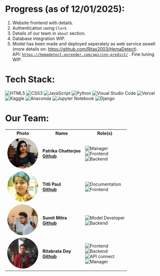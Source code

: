 # Progress (as of 12/01/2025):
1. Website frontend with details.
2. Authentication using <code>Clerk</code> .
3. Details of our team in <code>about</code> section.
4. Database integration WIP.
5. Model has been made and deployed seperately as web service aswell (more details on: https://github.com/Ritax2003/HemaDetect). <br> API: <code>https://hemadetect.onrender.com/api/cnn-predict/</code> . Fine tuning WIP.
   

# Tech Stack:<br>
![HTML5](https://img.shields.io/badge/html5-%23E34F26.svg?style=for-the-badge&logo=html5&logoColor=white)
![CSS3](https://img.shields.io/badge/css3-%231572B6.svg?style=for-the-badge&logo=css3&logoColor=white)
![JavaScript](https://img.shields.io/badge/javascript-%23323330.svg?style=for-the-badge&logo=javascript&logoColor=%23F7DF1E)
![Python](https://img.shields.io/badge/python-3670A0?style=for-the-badge&logo=python&logoColor=ffdd54)
![Visual Studio Code](https://img.shields.io/badge/Visual%20Studio%20Code-0078d7.svg?style=for-the-badge&logo=visual-studio-code&logoColor=white)
![Vercel](https://img.shields.io/badge/vercel-%23000000.svg?style=for-the-badge&logo=vercel&logoColor=white)
![Kaggle](https://img.shields.io/badge/Kaggle-035a7d?style=for-the-badge&logo=kaggle&logoColor=white)
![Anaconda](https://img.shields.io/badge/Anaconda-%2344A833.svg?style=for-the-badge&logo=anaconda&logoColor=white)
![Jupyter Notebook](https://img.shields.io/badge/jupyter-%23FA0F00.svg?style=for-the-badge&logo=jupyter&logoColor=white)
![Django](https://img.shields.io/badge/Django-%23092E20.svg?logo=django&logoColor=white)

# Our Team:
<div align="center">
  <table>
    <tr>
      <th>Photo</th>
      <th>Name</th>
      <th>Role(s)</th>
    </tr>
    <tr>
      <td><img src="assets/naru2.jpeg" width="100" height="100" style="border-radius: 50%;object-fit: cover;" alt="Patrika Chatterjee"></td>
      <td><strong>Patrika Chatterjee<br>
   <a href="https://github.com/patrika2003">Github</a></strong></td>
      <td>
        <img src="https://img.shields.io/badge/Manager-blue?style=for-the-badge&logo=github&logoColor=white" alt="Manager"><br>
        <img src="https://img.shields.io/badge/Frontend-green?style=for-the-badge&logo=react&logoColor=white" alt="Frontend"><br>
        <img src="https://img.shields.io/badge/Backend-Red?style=for-the-badge&logo=node.js&logoColor=white" alt="Backend">
      </td>
    </tr>
    <tr>
      <td><img src="assets/titli.jpeg" width="100" height="100" style="border-radius: 50%;" alt="Titli Paul"></td>
      <td><strong>Titli Paul <br>
   <a href="https://github.com/txt1z">Github</a>   
   </strong></td>
      <td>
        <img src="https://img.shields.io/badge/Documentation-purple?style=for-the-badge&logo=markdown&logoColor=white" alt="Documentation"><br>
         <img src="https://img.shields.io/badge/Frontend-green?style=for-the-badge&logo=react&logoColor=white" alt="Frontend">
      </td>
    </tr>
    <tr>
      <td><img src="assets/sumit.jpeg" width="100" height="100" style="border-radius: 50%;" alt="Sumit Mitra"></td>
      <td><strong>Sumit Mitra<br>
   <a href="https://github.com/SUMIT2001GO">Github</a></strong></td>
      <td>
        <img src="https://img.shields.io/badge/Model_Developer-yellow?style=for-the-badge&logo=tensorflow&logoColor=black" alt="Model Developer"><br>
        <img src="https://img.shields.io/badge/Backend-Red?style=for-the-badge&logo=node.js&logoColor=white" alt="Backend">
      </td>
    </tr>
    <tr>
      <td><img src="assets/Ritabrata dey.png" width="100" height="100" style="border-radius: 50%;" alt="Ritabrata Dey"></td>
      <td><strong>Ritabrata Dey<br>
   <a href="https://github.com/Ritax2003">Github</a></strong></td>
      <td>
        <img src="https://img.shields.io/badge/Frontend-green?style=for-the-badge&logo=react&logoColor=white" alt="Frontend"><br>
        <img src="https://img.shields.io/badge/Backend-Red?style=for-the-badge&logo=node.js&logoColor=white" alt="Backend"><br>
        <img src="https://img.shields.io/badge/API-Red?style=for-the-badge&logo=django&logoColor=white" alt="API connect"><br>
         <img src="https://img.shields.io/badge/Manager-blue?style=for-the-badge&logo=github&logoColor=white" alt="Manager">
      </td>
    </tr>
  </table>
</div>
